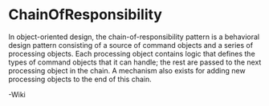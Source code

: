 # ChainOfResponsibility

In object-oriented design, the chain-of-responsibility pattern is a behavioral design pattern consisting of a source of command objects and a series of processing objects. 
Each processing object contains logic that defines the types of command objects that it can handle; the rest are passed to the next processing object in the chain.
A mechanism also exists for adding new processing objects to the end of this chain. 

-Wiki 

